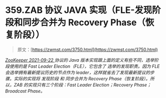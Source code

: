 <!--yml
category: 未分类
date: 0001-01-01 00:00:00
-->

# 359.ZAB 协议 JAVA 实现（FLE-发现阶段和同步合并为 Recovery Phase（恢复阶段））

> 原文：[https://zwmst.com/3750.html](https://zwmst.com/3750.html)

   [ *ZooKeeper* ](https://zwmst.com/zookeeper)*[ <time datetime="2021-09-22T23:35:04+08:00"> 2021-09-22 </time> ](https://zwmst.com/3750.html)  协议的 Java 版本实现跟上面的定义有些不同，选举阶段使用的是 Fast Leader Election（FLE），它包含了 选举的发现职责。因为 FLE 会选举拥有最新提议历史的节点作为 leader，这样就省去了发现最新提议的步骤。实际的实现将 发现阶段 和 同步合并为 Recovery Phase（恢复阶段）。所以，ZAB 的实现只有三个阶段：Fast Leader Election；Recovery Phase；Broadcast Phase。*